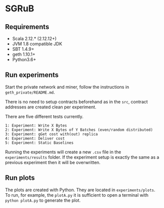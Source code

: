 # SGRuB

## Requirements

* Scala 2.12.* (2.12.12+)
* JVM 1.8 compatible JDK
* SBT 1.4.9+
* geth 1.10.1+
* Python3.6+

## Run experiments

Start the private network and miner, follow the instructions in `geth_private/README.md`.

There is no need to setup contracts beforehand as in the `src`, contract addresses are created clean per experiment.

There are five different tests currently.
```
1: Experiment: Write X Bytes
2: Experiment: Write X Bytes of Y Batches (even/random distributed)
3: Experiment: gGet cost with(out) replica
4: Experiment: Deliver cost
5: Experiment: Static Baselines
```

Running the experiments will create a new `.csv` file in the `experiments/results` folder. If the experiment setup is exactly the same as a previous experiment then it will be overwritten.


## Run plots
The plots are created with Python. They are located in `experiments/plots`.
To run, for example, the `plotA.py` it is sufficient to open a terminal with `python plotA.py` to generate the plot.